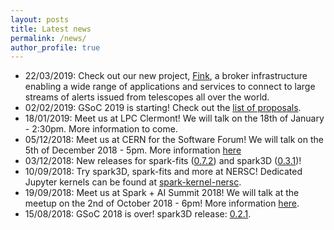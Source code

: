 ```yaml
---
layout: posts
title: Latest news
permalink: /news/
author_profile: true
---
```


- 22/03/2019: Check out our new project, [Fink](https://github.com/astrolabsoftware/fink-broker), a broker infrastructure enabling a wide range of applications and services to connect to large streams of alerts issued from telescopes all over the world.
- 02/02/2019: GSoC 2019 is starting! Check out the [list of proposals](https://hepsoftwarefoundation.org/gsoc/projects/2019/project_AstroLab.html).
- 18/01/2019: Meet us at LPC Clermont! We will talk on the 18th of January - 2:30pm. More information to come.
- 05/12/2018: Meet us at CERN for the Software Forum! We will talk on the 5th of December 2018 - 5pm. More information [here](https://indico.cern.ch/event/754811/)
- 03/12/2018: New releases for spark-fits ([0.7.2](https://github.com/astrolabsoftware/spark-fits/releases/tag/0.7.2)) and spark3D ([0.3.1](https://github.com/astrolabsoftware/spark3D/releases/tag/0.3.1))!
- 10/09/2018: Try spark3D, spark-fits and more at NERSC! Dedicated Jupyter kernels can be found at [spark-kernel-nersc](https://github.com/astrolabsoftware/spark-kernel-nersc).
- 19/09/2018: Meet us at Spark + AI Summit 2018! We will talk at the meetup on the 2nd of October 2018 - 6pm! More information [here](https://databricks.com/sparkaisummit/europe/schedule).
- 15/08/2018: GSoC 2018 is over! spark3D release: [0.2.1](https://github.com/astrolabsoftware/spark3D/releases/tag/0.2.1).
